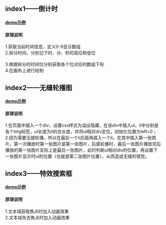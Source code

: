 ## index1——倒计时

#### [demo示例](http://htmlpreview.github.io/?https://github.com/ljuyi/javascript/blob/junyi.li/index1.html)

#### 原理说明
1.获取当前时间信息，定义0-9显示数组<br/>
2.拆分时间，分别记下时、分、秒的高位和低位<br/>  
3.根据拆分的时间位分别获取各个位对应的数组下标  <br/>
4.在画布上进行绘制<br/>

## index2——无缝轮播图
#### [demo示例](http://htmlpreview.github.io/?https://github.com/ljuyi/javascript/blob/junyi.li/index2.html)

#### 原理说明
1.在页面中插入一个div，设置css样式为溢出隐藏，在该div中插入ul，li中分别是各个Img标签，ul长度为li的总长度，并将ul相对div定位，初始化位置为left=0；<br/>
2.因为需要无缝轮播，所以在最后一个li后面再插入一个li，在其中插入第一张图片，第一次播放时第一张图片是第一张图片，后面轮播时，最后一张图片播放完后播放的第一张图片实际上是最后一张图片，此时判断ul相对div的位置，再设置下一张图片显示时ul的位置（也就是第二张图片位置），从而造成无缝的错觉。<br/>

## index3——特效搜索框
#### [demo示例](http://htmlpreview.github.io/?https://github.com/ljuyi/javascript/blob/junyi.li/index3.html)

#### 原理说明
1.文本域获取焦点时加入动画效果<br/>
2.文本域失去焦点时加入动画效果<br/>
